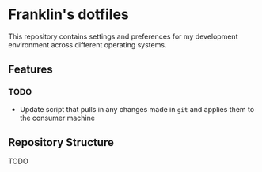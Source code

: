 # Franklin's dotfiles

This repository contains settings and preferences for my development environment across different operating systems.

## Features

### TODO

- Update script that pulls in any changes made in `git` and applies them to the consumer machine

## Repository Structure

TODO

